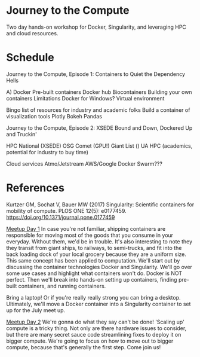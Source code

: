 # Journey to the Compute
Two day hands-on workshop for Docker, Singularity, and leveraging HPC and cloud resources.


# Schedule
Journey to the Compute, Episode 1: Containers to Quiet the Dependency Hells

A) Docker
Pre-built containers
	Docker hub
	Biocontainers
Building your own containers
Limitations
Docker for Windows?
	Virtual environment


Bingo list of resources for industry and academic folks
Build a container of visualization tools
	Plotly
	Bokeh
	Pandas


Journey to the Compute, Episode 2: XSEDE Bound and Down, Dockered Up and Truckin'

HPC
	National (XSEDE)
OSG
		Comet (GPU!)
		Giant List ()
UA HPC (academics, potential for industry to buy time)
	

Cloud services
	Atmo/Jetstream
	AWS/Google
Docker Swarm???

# References
Kurtzer GM, Sochat V, Bauer MW (2017) Singularity: Scientific containers for mobility of compute. PLOS ONE 12(5): e0177459. https://doi.org/10.1371/journal.pone.0177459

[Meetup Day 1](https://www.meetup.com/Tucson-Data-Science-Meetup/events/239386940/)
In case you're not familiar, shipping containers are responsible for moving most of the goods that you consume in your everyday. Without them, we'd be in trouble. It's also interesting to note they they transit from giant ships, to railways, to semi-trucks, and fit into the back loading dock of your local grocery because they are a uniform size. This same concept has been applied to computation. We'll start out by discussing the container technologies Docker and Singularity. We'll go over some use cases and highlight what containers won't do. Docker is NOT perfect. Then we'll break into hands-on setting up containers, finding pre-built containers, and running containers. 

Bring a laptop! Or if you're really really strong you can bring a desktop. Ultimately, we'll move a Docker container into a Singularity container to set up for the July meet up.

[Meetup Day 2](https://www.meetup.com/Tucson-Data-Science-Meetup/events/239386968/)
We're gonna do what they say can't be done! 'Scaling up' compute is a tricky thing. Not only are there hardware issues to consider, but there are many secret sauce code streamlining fixes to deploy it on bigger compute. We're going to focus on how to move out to bigger compute, because that's generally the first step. Come join us! 
